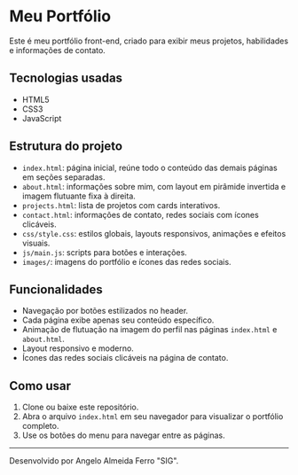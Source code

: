 # Meu Portfólio

Este é meu portfólio front-end, criado para exibir meus projetos, habilidades e informações de contato.

## Tecnologias usadas
- HTML5
- CSS3
- JavaScript

## Estrutura do projeto
- `index.html`: página inicial, reúne todo o conteúdo das demais páginas em seções separadas.
- `about.html`: informações sobre mim, com layout em pirâmide invertida e imagem flutuante fixa à direita.
- `projects.html`: lista de projetos com cards interativos.
- `contact.html`: informações de contato, redes sociais com ícones clicáveis.
- `css/style.css`: estilos globais, layouts responsivos, animações e efeitos visuais.
- `js/main.js`: scripts para botões e interações.
- `images/`: imagens do portfólio e ícones das redes sociais.

## Funcionalidades
- Navegação por botões estilizados no header.
- Cada página exibe apenas seu conteúdo específico.
- Animação de flutuação na imagem do perfil nas páginas `index.html` e `about.html`.
- Layout responsivo e moderno.
- Ícones das redes sociais clicáveis na página de contato.

## Como usar
1. Clone ou baixe este repositório.
2. Abra o arquivo `index.html` em seu navegador para visualizar o portfólio completo.
3. Use os botões do menu para navegar entre as páginas.

---
Desenvolvido por Angelo Almeida Ferro "SIG".

